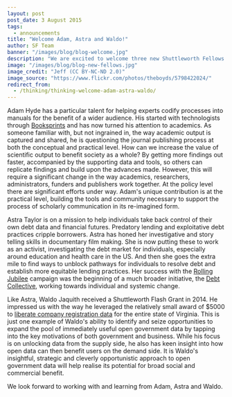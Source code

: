 ```yaml
---
layout: post
post_date: 3 August 2015
tags:
  - announcements
title: "Welcome Adam, Astra and Waldo!"
author: SF Team
banner: "/images/blog/blog-welcome.jpg"
description: "We are excited to welcome three new Shuttleworth Fellows on 1 September 2015: Adam Hyde, Astra Taylor and Waldo Jaquith."
image: "/images/blog/blog-new-fellows.jpg"
image_credit: "Jeff (CC BY-NC-ND 2.0)"
image_source: "https://www.flickr.com/photos/theboyds/5798422024/"
redirect_from:
  - /thinking/thinking-welcome-adam-astra-waldo/
---
```

Adam Hyde has a particular talent for helping experts codify processes into manuals for the benefit of a wider audience. His started with technologists through [Booksprints](http://www.booksprints.net/)  and has now turned his attention to academics. As someone familiar with, but not ingrained in, the way academic output is captured and shared, he is questioning the journal publishing process at both the conceptual and practical level. How can we increase the value of scientific output to benefit society as a whole? By getting more findings out faster, accompanied by the supporting data and tools, so others can replicate findings and build upon the advances made. However,
this will require a significant change in the way academics, researchers, administrators, funders and publishers work together. At the policy level there are significant efforts under way. Adam's unique contribution is at the practical level, building the tools and community necessary to support the process of scholarly communication in its re-imagined form.

Astra Taylor is on a mission to help individuals take back control of their own debt data and financial futures. Predatory lending and exploitative debt practices cripple borrowers. Astra has honed her investigative and story telling skills in documentary film making. She is now putting these to work as an activist, investigating the debt market for individuals, especially around education and health care in the US. And then she goes the extra mile to find ways to unblock pathways for individuals to resolve debt and establish more equitable lending practices. Her success with the [Rolling Jubilee](http://rollingjubilee.org/) campaign was the beginning of a much broader initiative, the [Debt Collective](https://debtcollective.org/), working  towards individual and systemic change.

Like Astra, Waldo Jaquith received a Shuttleworth Flash Grant in 2014. He impressed us with the way he leveraged the relatively small award of $5000 to [liberate company registration data](https://waldo.jaquith.org/blog/2014/06/virginia-corporate-data/) for the entire state of Virginia. This is just one example of Waldo's ability to identify and seize opportunities to expand the pool of immediately useful open government data by tapping into the key motivations of both government and business. While his focus is on unlocking data from the supply side, he also has keen insight into how open data can then benefit users on the demand side. It is Waldo's insightful, strategic and cleverly opportunistic approach to open government data will help realise its potential for broad social and commercial benefit.

We look forward to working with and learning from Adam, Astra and Waldo.
